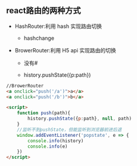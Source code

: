 ## react路由的两种方式

- HashRouter:利用 hash 实现路由切换

    - hashchange

- BrowerRouter:利用 H5 api 实现路由的切换

    - 没有#
    
    - history.pushState({p:path})
    

```html
//BrowerRouter
<a onclick="push('/a')">a</a>
<a onclick="push('/b')">b</a>

<script>
    function push(path){
        history.pushState({p:path}, null, path)
    }
    //监听不到pushState，但能监听到浏览器前进后退
    window.addEventListener('popstate', e => {
        console.info(history)
        console.info(e)
    })
</script>
```